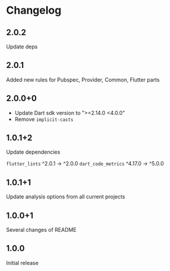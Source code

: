 # Changelog

## 2.0.2

Update deps

## 2.0.1

Added new rules for Pubspec, Provider, Common, Flutter parts

## 2.0.0+0

- Update Dart sdk version to ">=2.14.0 <4.0.0"
- Remove `implicit-casts`

## 1.0.1+2

Update dependencies

`flutter_lints` ^2.0.1 -> ^2.0.0
`dart_code_metrics` ^4.17.0 -> ^5.0.0

## 1.0.1+1

Update analysis options from all current projects

## 1.0.0+1

Several changes of README

## 1.0.0

Initial release
